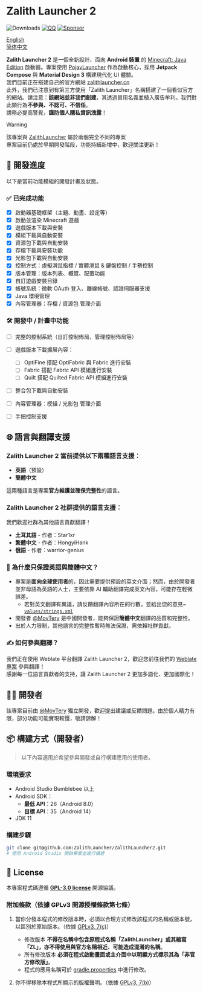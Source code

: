 # Zalith Launcher 2
![Downloads](https://img.shields.io/github/downloads/ZalithLauncher/ZalithLauncher2/total)
[![QQ](https://img.shields.io/badge/QQ-blue)](https://qm.qq.com/q/2MVxS0B29y)
[![Sponsor](https://img.shields.io/badge/sponsor-30363D?logo=GitHub-Sponsors)](https://afdian.com/a/MovTery)

[English](README.md)  
[简体中文](README_ZH_CN.md)

**Zalith Launcher 2** 是一個全新設計、面向 **Android 裝置** 的 [Minecraft: Java Edition](https://www.minecraft.net/) 啟動器。專案使用 [PojavLauncher](https://github.com/PojavLauncherTeam/PojavLauncher/tree/v3_openjdk/app_pojavlauncher/src/main/jni) 作為啟動核心，採用 **Jetpack Compose** 與 **Material Design 3** 構建現代化 UI 體驗。  
我們目前正在搭建自己的官方網站 [zalithlauncher.cn](https://zalithlauncher.cn)  
此外，我們已注意到有第三方使用「Zalith Launcher」名稱搭建了一個看似官方的網站。請注意：**該網站並非我們創建**，其透過冒用名義並植入廣告牟利。我們對此類行為**不參與、不認可、不信任**。  
請務必提高警覺，**謹防個人隱私資訊洩露**！  

> [!WARNING]
> 該專案與 [ZalithLauncher](https://github.com/ZalithLauncher/ZalithLauncher) 屬於兩個完全不同的專案  
> 專案目前仍處於早期開發階段，功能持續新增中，歡迎關注更新！





## 📅 開發進度

以下是當前功能模組的開發計畫及狀態。

### ✅ 已完成功能

* [x] 啟動器基礎框架（主題、動畫、設定等）
* [x] 啟動並渲染 Minecraft 遊戲
* [x] 遊戲版本下載與安裝
* [x] 模組下載與自動安裝
* [x] 資源包下載與自動安裝
* [x] 存檔下載與安裝功能
* [x] 光影包下載與自動安裝
* [x] 控制方式：虛擬滑鼠指標 / 實體滑鼠 & 鍵盤控制 / 手勢控制
* [x] 版本管理：版本列表、概覽、配置功能
* [x] 自訂遊戲安裝目錄
* [x] 帳號系統：微軟 OAuth 登入、離線帳號、認證伺服器支援
* [x] Java 環境管理
* [x] 內容管理器：存檔 / 資源包 管理介面

### 🛠️ 開發中 / 計畫中功能

* [ ] 完整的控制系統（自訂控制佈局，管理控制佈局等）
* [ ] 遊戲版本下載擴展內容：
    * [ ] OptiFine 搭配 OptiFabric 與 Fabric 進行安裝
    * [ ] Fabric 搭配 Fabric API 模組進行安裝
    * [ ] Quilt 搭配 Quilted Fabric API 模組進行安裝
* [ ] 整合包下載與自動安裝
* [ ] 內容管理器：模組 / 光影包 管理介面
* [ ] 手把控制支援



## 🌐 語言與翻譯支援

### Zalith Launcher 2 當前提供以下兩種語言支援：

* **英語**（預設）
* **簡體中文**

這兩種語言是專案**官方維護並確保完整性**的語言。

### Zalith Launcher 2 社群提供的語言支援：

我們歡迎社群為其他語言貢獻翻譯！

* **土耳其語** - 作者：Star1xr
* **繁體中文** - 作者：HongyiHank
* **俄語** - 作者：warrior-genius

### 📌 為什麼只保證英語與簡體中文？

* 專案是**面向全球使用者**的，因此需要提供預設的英文介面；然而，由於開發者並非母語為英語的人士，主要依靠 AI 輔助翻譯完成英文內容，可能存在輕微誤差。
   * 若對英文翻譯有異議，請反饋翻譯內容所在的行數，並給出您的意見~ [`values/strings.xml`](./ZalithLauncher/src/main/res/values/strings.xml)
* 開發者 [@MovTery](https://github.com/MovTery) 是中國開發者，能夠保證**簡體中文**翻譯的品質和完整性。
* 出於人力限制，其他語言的完整性暫時無法保證，需依賴社群貢獻。

### ✍️ 如何參與翻譯？

我們正在使用 Weblate 平台翻譯 Zalith Launcher 2，歡迎您前往我們的 [Weblate 專案](https://hosted.weblate.org/projects/zalithlauncher2) 參與翻譯！  
感謝每一位語言貢獻者的支持，讓 Zalith Launcher 2 更加多語化、更加國際化！




## 👨‍💻 開發者

該專案目前由 [@MovTery](https://github.com/MovTery) 獨立開發，歡迎提出建議或反饋問題。由於個人精力有限，部分功能可能實現較慢，敬請諒解！




## 📦 構建方式（開發者）

> 以下內容適用於希望參與開發或自行構建應用的使用者。

### 環境要求

* Android Studio Bumblebee 以上
* Android SDK：
    * **最低 API**：26（Android 8.0）
    * **目標 API**：35（Android 14）
* JDK 11

### 構建步驟

```bash
git clone git@github.com:ZalithLauncher/ZalithLauncher2.git
# 使用 Android Studio 開啟專案並進行構建
```




## 📜 License

本專案程式碼遵循 **[GPL-3.0 license](LICENSE)** 開源協議。

### 附加條款（依據 GPLv3 開源授權條款第七條）

1. 當你分發本程式的修改版本時，必須以合理方式修改該程式的名稱或版本號，以區別於原始版本。（依據 [GPLv3, 7(c)](https://github.com/ZalithLauncher/ZalithLauncher2/blob/969827b/LICENSE#L372-L374)）
    - 修改版本 **不得在名稱中包含原程式名稱「ZalithLauncher」或其縮寫「ZL」，亦不得使用與官方名稱相近、可能造成混淆的名稱**。
    - 所有修改版本 **必須在程式啟動畫面或主介面中以明顯方式標示其為「非官方修改版」**。
    - 程式的應用名稱可於 [gradle.properties](./ZalithLauncher/gradle.properties) 中進行修改。

2. 你不得移除本程式所顯示的版權聲明。（依據 [GPLv3, 7(b)](https://github.com/ZalithLauncher/ZalithLauncher2/blob/969827b/LICENSE#L368-L370)）

